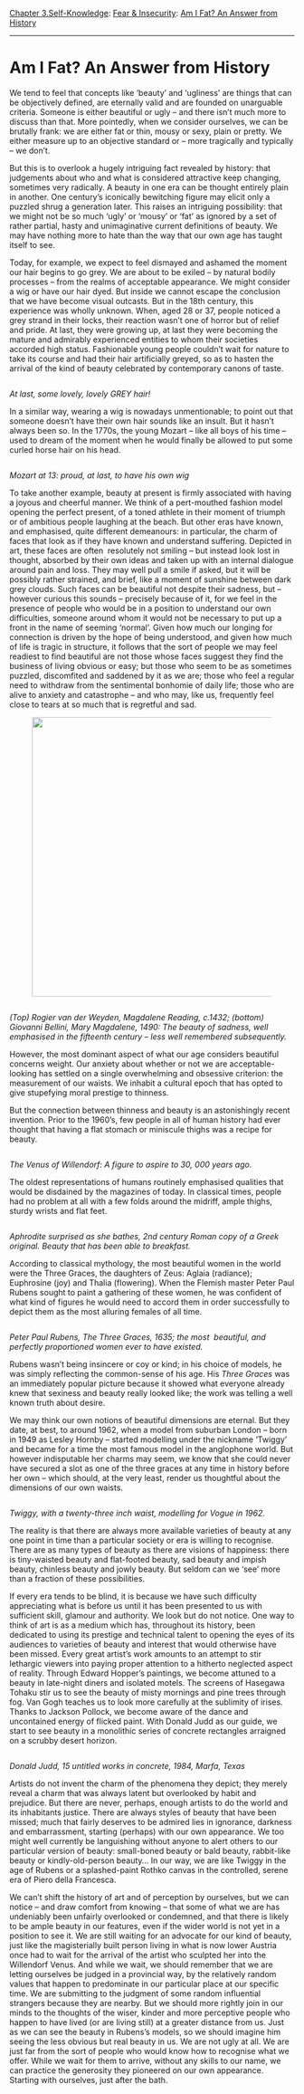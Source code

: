 [Chapter 3.Self-Knowledge](https://www.theschooloflife.com/thebookoflife/category/self-knowledge/): [Fear & Insecurity](https://www.theschooloflife.com/thebookoflife/category/self-knowledge/fear-insecurity/): [Am I Fat? An Answer from History](https://www.theschooloflife.com/thebookoflife/am-i-fat-an-answer-from-history/)

* * *

# Am I Fat? An Answer from History

We tend to feel that concepts like ‘beauty’ and ‘ugliness’ are things that can be objectively defined, are eternally valid and are founded on unarguable criteria. Someone is either beautiful or ugly – and there isn’t much more to discuss than that. More pointedly, when we consider ourselves, we can be brutally frank: we are either fat or thin, mousy or sexy, plain or pretty. We either measure up to an objective standard or – more tragically and typically – we don’t.

But this is to overlook a hugely intriguing fact revealed by history: that judgements about who and what is considered attractive keep changing, sometimes very radically. A beauty in one era can be thought entirely plain in another. One century’s iconically bewitching figure may elicit only a puzzled shrug a generation later. This raises an intriguing possibility: that we might not be so much ‘ugly’ or ‘mousy’ or ‘fat’ as ignored by a set of rather partial, hasty and unimaginative current definitions of beauty. We may have nothing more to hate than the way that our own age has taught itself to see.

Today, for example, we expect to feel dismayed and ashamed the moment our hair begins to go grey. We are about to be exiled – by natural bodily processes – from the realms of acceptable appearance. We might consider a wig or have our hair dyed. But inside we cannot escape the conclusion that we have become visual outcasts. But in the 18th century, this experience was wholly unknown. When, aged 28 or 37, people noticed a grey strand in their locks, their reaction wasn’t one of horror but of relief and pride. At last, they were growing up, at last they were becoming the mature and admirably experienced entities to whom their societies accorded high status. Fashionable young people couldn’t wait for nature to take its course and had their hair artificially greyed, so as to hasten the arrival of the kind of beauty celebrated by contemporary canons of taste.&nbsp;

<figure class="aligncenter"><img src="https://lh4.googleusercontent.com/9OqKHCE676WOr_xm_aSiQ-9OKsyJvRjtNQX3v7ooNl_qneakGvXobUz5mh4goTzuAw3OAKtjzXwd2H7MO3QZAdxp4qNYiwFEiscXUn4MubRhgQ28SoWgqdrB8a3fWYZzz3tD2_un" alt=""></figure>

_At last, some lovely, lovely GREY hair!_

In a similar way, wearing a wig is nowadays unmentionable; to point out that someone doesn’t have their own hair sounds like an insult. But it hasn’t always been so. In the 1770s, the young Mozart – like all boys of his time – used to dream of the moment when he would finally be allowed to put some curled horse hair on his head.&nbsp;

<figure class="aligncenter"><img src="https://lh4.googleusercontent.com/MzbHm33YscLWYMtbJl5uqdn2OuoGTmr_1t1_Vc-5eAqeWveS2RjoD4N3XbqzKBAQI_NyFfJqlVfU_NMo2a5WZDpCOM_unDmlPdeWD9KNFQ4iSFxUz1YJhZUXBGmyUUjo_WHVHukB" alt=""></figure>

_Mozart at 13: proud, at last, to have his own wig_

To take another example, beauty at present is firmly associated with having a joyous and cheerful manner. We think of a pert-mouthed fashion model opening the perfect present, of a toned athlete in their moment of triumph or of ambitious people laughing at the beach. But other eras have known, and emphasised, quite different demeanours: in particular, the charm of faces that look as if they have known and understand suffering. Depicted in art, these faces are often&nbsp; resolutely not smiling – but instead look lost in thought, absorbed by their own ideas and taken up with an internal dialogue around pain and loss. They may well pull a smile if asked, but it will be possibly rather strained, and brief, like a moment of sunshine between dark grey clouds. Such faces can be beautiful not despite their sadness, but – however curious this sounds – precisely because of it, for we feel in the presence of people who would be in a position to understand our own difficulties, someone around whom it would not be necessary to put up a front in the name of seeming ‘normal’. Given how much our longing for connection is driven by the hope of being understood, and given how much of life is tragic in structure, it follows that the sort of people we may feel readiest to find beautiful are not those whose faces suggest they find the business of living obvious or easy; but those who seem to be as sometimes puzzled, discomfited and saddened by it as we are; those who feel a regular need to withdraw from the sentimental bonhomie of daily life; those who are alive to anxiety and catastrophe – and who may, like us, frequently feel close to tears at so much that is regretful and sad.

<figure class="aligncenter is-resized"><img src="https://lh6.googleusercontent.com/14EFcjm5NqBFMCWgeTYVVKy4KHlCDOmOirECx5QHOVsbnXKz1lW7XbbqC_GgBzqhTbwq9cUDdJfKbNdhgNJL4sa98FL0hG5DjPoRtcipHszkCG61R4pPUeZijNCNP0Oo2RzqevlJ" alt="" width="493" height="494"></figure>

<figure class="aligncenter"><img src="https://lh3.googleusercontent.com/3t8GsSRfeggsttO7Nnd66faV7uVTzfR_oQ5dmgiudQdIrfTZ1UDsBaD1RNBwofBUOsHm3QsW878W_bN2tMQPkXX0iTDU21_hNThLUn9b2feKu775Ztsr7aewBKrYYDi5iVJWNpvb" alt=""></figure>

_(Top) Rogier van der Weyden, Magdalene Reading, c.1432; (bottom) Giovanni Bellini, Mary Magdalene, 1490: The beauty of sadness, well emphasised in the fifteenth century – less well remembered subsequently._

However, the most dominant aspect of what our age considers beautiful concerns weight. Our anxiety about whether or not we are acceptable-looking has settled on a single overwhelming and obsessive criterion: the measurement of our waists. We inhabit a cultural epoch that has opted to give stupefying moral prestige to thinness.&nbsp;

But the connection between thinness and beauty is an astonishingly recent invention. Prior to the 1960’s, few people in all of human history had ever thought that having a flat stomach or miniscule thighs was a recipe for beauty.&nbsp;

<figure class="aligncenter"><img src="https://lh4.googleusercontent.com/n8ktmvB6salJkko1rSuCl88vKTLFgZYRmmtmIYs74ICgtnkox5rpxu0EERoLj0YJlP23_BP2dJ11kPo_llTZuKnvxrSWh5RMFDUxgS5CiUGpx5OjlsKe4SDA4AdTGjuMpJlogouI" alt=""></figure>

_The Venus of Willendorf: A figure to aspire to 30, 000 years ago.&nbsp;_

The oldest representations of humans routinely emphasised qualities that would be disdained by the magazines of today. In classical times, people had no problem at all with a few folds around the midriff, ample thighs, sturdy wrists and flat feet.&nbsp;

<figure class="aligncenter"><img src="https://lh6.googleusercontent.com/YR5mzfTqPJ3IVcBVWHgTuZwwkoPpvW7QXNNW2crNLpu2L7EWd7qi1e2wMcPh6QjdCzJcoXlO3wZSTH0V61kCBbe9w2f4z0MCttLGsbdXrwbqai151zjrEs1yp0XgMcgyW59UDbaq" alt=""></figure>

_Aphrodite surprised as she bathes, 2nd century Roman copy of a Greek original. Beauty that has been able to breakfast._

According to classical mythology, the most beautiful women in the world were the Three Graces, the daughters of Zeus: Aglaia (radiance); Euphrosine (joy) and Thalia (flowering). When the Flemish master Peter Paul Rubens sought to paint a gathering of these women, he was confident of what kind of figures he would need to accord them in order successfully to depict them as the most alluring females of all time.&nbsp;

<figure class="aligncenter"><img src="https://lh6.googleusercontent.com/TdFDiTrxKtmTczu0vEgAUvqxrnDga_zKI43AmEMtg1ICw7e4lIcEEgxc1IBO1VfabV7FnigFTMfhCJr23YbaYakp6hmq8ADRT1hqcq30B5BCZmYIwlP08cpnFf4lw2zOZFAEtb8x" alt=""></figure>

_Peter Paul Rubens, The Three Graces, 1635; the most&nbsp; beautiful, and perfectly proportioned women ever to have existed._

Rubens wasn’t being insincere or coy or kind; in his choice of models, he was simply reflecting the common-sense of his age. His _Three Graces_ was an immediately popular picture because it showed what everyone already knew that sexiness and beauty really looked like; the work was telling a well known truth about desire.

We may think our own notions of beautiful dimensions are eternal. But they date, at best, to around 1962, when a model from suburban London – born in 1949 as Lesley Hornby – started modelling under the nickname ‘Twiggy’ and became for a time the most famous model in the anglophone world. But however indisputable her charms may seem, we know that she could never have secured a slot as one of the three graces at any time in history before her own – which should, at the very least, render us thoughtful about the dimensions of our own waists.

<figure class="aligncenter"><img src="https://lh5.googleusercontent.com/lhIx2De-0Py3G-YBeVU4jX5u_FKNpuIh5G_NEGGJNb8sVQR6lwaO6VyHqO5F0BExFGe781rMA5G1hWtbBQIIGgdPwiRsg4GKFJ-0QaSqnDhtp6rKQfbP4x8YpFYrJrrIGEhAwySE" alt=""></figure>

_Twiggy, with a twenty-three inch waist, modelling for Vogue in 1962._

The reality is that there are always more available varieties of beauty at any one point in time than a particular society or era is willing to recognise. There are as many types of beauty as there are visions of happiness: there is tiny-waisted beauty and flat-footed beauty, sad beauty and impish beauty, chinless beauty and jowly beauty. But seldom can we ‘see’ more than a fraction of these possibilities.

If every era tends to be blind, it is because we have such difficulty appreciating what is before us until it has been presented to us with sufficient skill, glamour and authority. We look but do not notice. One way to think of art is as a medium which has, throughout its history, been dedicated to using its prestige and technical talent to opening the eyes of its audiences to varieties of beauty and interest that would otherwise have been missed. Every great artist’s work amounts to an attempt to stir lethargic viewers into paying proper attention to a hitherto neglected aspect of reality. Through Edward Hopper’s paintings, we become attuned to a beauty in late-night diners and isolated motels. The screens of Hasegawa Tohaku stir us to see the beauty of misty mornings and pine trees through fog. Van Gogh teaches us to look more carefully at the sublimity of irises. Thanks to Jackson Pollock, we become aware of the dance and uncontained energy of flicked paint. With Donald Judd as our guide, we start to see beauty in a monolithic series of concrete rectangles arraigned on a scrubby desert horizon.&nbsp;

<figure class="aligncenter"><img src="https://lh5.googleusercontent.com/QAEpC7cZIP0vMFzPr_nH0gCGwgP-ACaoN38_MZLetdooUCdTIUbXnCYEx3IJM1ZMJLIhnAXnleiNPjL_exs3b12-0ymusPrJ5JxExx14bkJWbqdnHFoHA3k8-ENdvn01Z2vud-aR" alt=""></figure>

_Donald Judd, 15 untitled works in concrete, 1984, Marfa, Texas_

Artists do not invent the charm of the phenomena they depict; they merely reveal a charm that was always latent but overlooked by habit and prejudice. But there are never, perhaps, enough artists to do the world and its inhabitants justice. There are always styles of beauty that have been missed; much that fairly deserves to be admired lies in ignorance, darkness and embarrassment, starting (perhaps) with our own appearance. We too might well currently be languishing without anyone to alert others to our particular version of beauty: small-boned beauty or bald beauty, rabbit-like beauty or kindly-old-person beauty… In our way, we are like Twiggy in the age of Rubens or a splashed-paint Rothko canvas in the controlled, serene era of Piero della Francesca.

We can’t shift the history of art and of perception by ourselves, but we can notice – and draw comfort from knowing – that some of what we are has undeniably been unfairly overlooked or condemned, and that there is likely to be ample beauty in our features, even if the wider world is not yet in a position to see it. We are still waiting for an advocate for our kind of beauty, just like the magisterially built person living in what is now lower Austria once had to wait for the arrival of the artist who sculpted her into the Willendorf Venus. And while we wait, we should remember that we are letting ourselves be judged in a provincial way, by the relatively random values that happen to predominate in our particular place at our specific time. We are submitting to the judgment of some random influential strangers because they are nearby. But we should more rightly join in our minds to the thoughts of the wiser, kinder and more perceptive people who happen to have lived (or are living still) at a greater distance from us. Just as we can see the beauty in Rubens’s models, so we should imagine him seeing the less obvious but real beauty in us. We are not ugly at all. We are just far from the sort of people who would know how to recognise what we offer. While we wait for them to arrive, without any skills to our name, we can practice the generosity they pioneered on our own appearance. Starting with ourselves, just after the bath.
